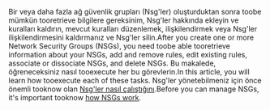 <span data-ttu-id="19784-101">Bir veya daha fazla ağ güvenlik grupları (Nsg'ler) oluşturduktan sonra toobe mümkün tooretrieve bilgilere gereksinim, Nsg'ler hakkında ekleyin ve kuralları kaldırın, mevcut kuralları düzenlemek, ilişkilendirmek veya Nsg'ler ilişkilendirmesini kaldırmanız ve Nsg'ler silin.</span><span class="sxs-lookup"><span data-stu-id="19784-101">After you create one or more Network Security Groups (NSGs), you need toobe able tooretrieve information about your NSGs, add and remove rules, edit existing rules, associate or dissociate NSGs, and delete NSGs.</span></span> <span data-ttu-id="19784-102">Bu makalede, öğreneceksiniz nasıl tooexecute her bu görevlerin.</span><span class="sxs-lookup"><span data-stu-id="19784-102">In this article, you will learn how tooexecute each of these tasks.</span></span> <span data-ttu-id="19784-103">Nsg'ler yönetebilmeniz için önce önemli tooknow olan [Nsg'ler nasıl çalıştığını](../articles/virtual-network/virtual-networks-nsg.md).</span><span class="sxs-lookup"><span data-stu-id="19784-103">Before you can manage NSGs, it's important tooknow [how NSGs work](../articles/virtual-network/virtual-networks-nsg.md).</span></span> 


